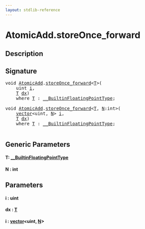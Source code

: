 ```yaml
---
layout: stdlib-reference
---
```


# AtomicAdd\.storeOnce\_forward

## Description





## Signature 

<pre>
<span class="code_keyword">void</span> <a href="../types/atomicadd-06/index" class="code_type">AtomicAdd</a>.<a href="storeonce_forward-5">storeOnce_forward</a>&lt;<a href="storeonce_forward-5#typeparam-T" class="code_type">T</a>&gt;(
    <span class="code_keyword">uint</span> <a href="storeonce_forward-5#decl-i" class="code_param">i</a>,
    <a href="storeonce_forward-5#typeparam-T" class="code_type">T</a> <a href="storeonce_forward-5#decl-dx" class="code_param">dx</a>)
    <span class='code_keyword'>where</span> <a href="storeonce_forward-5#typeparam-T" class="code_type">T</a> : <a href="../interfaces/0_builtinfloatingpointtype-029hm/index" class="code_type">__BuiltinFloatingPointType</a>;

<span class="code_keyword">void</span> <a href="../types/atomicadd-06/index" class="code_type">AtomicAdd</a>.<a href="storeonce_forward-5">storeOnce_forward</a>&lt;<a href="storeonce_forward-5#typeparam-T" class="code_type">T</a>, <a href="storeonce_forward-5#decl-N" class="code_var">N</a>:<span class="code_keyword">int</span>&gt;(
    <a href="../types/vector/index" class="code_type">vector</a>&lt;<span class="code_keyword">uint</span>, <a href="storeonce_forward-5#decl-N" class="code_var">N</a>&gt; <a href="storeonce_forward-5#decl-i" class="code_param">i</a>,
    <a href="storeonce_forward-5#typeparam-T" class="code_type">T</a> <a href="storeonce_forward-5#decl-dx" class="code_param">dx</a>)
    <span class='code_keyword'>where</span> <a href="storeonce_forward-5#typeparam-T" class="code_type">T</a> : <a href="../interfaces/0_builtinfloatingpointtype-029hm/index" class="code_type">__BuiltinFloatingPointType</a>;

</pre>

## Generic Parameters

####  <a id="typeparam-T"></a>T: [\_\_BuiltinFloatingPointType](../interfaces/0_builtinfloatingpointtype-029hm/index)
####  <a id="decl-N"></a>N  : int

## Parameters

####  <a id="decl-i"></a>i  : uint
####  <a id="decl-dx"></a>dx  : [T](storeonce_forward-5#typeparam-T)
####  <a id="decl-i"></a>i  : [vector](../types/vector/index)\<uint, [N](../types/vector/index#decl-N)\>

